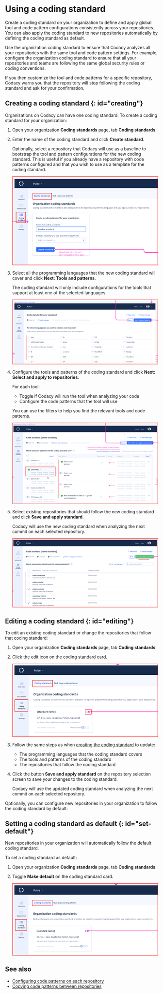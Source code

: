# Using a coding standard

Create a coding standard on your organization to define and apply global tool and code pattern configurations consistently across your repositories. You can also apply the coding standard to new repositories automatically by defining the coding standard as default.

Use the organization coding standard to ensure that Codacy analyzes all your repositories with the same tool and code pattern settings. For example, configure the organization coding standard to ensure that all your repositories and teams are following the same global security rules or coding conventions.

If you then customize the tool and code patterns for a specific repository, Codacy warns you that the repository will stop following the coding standard and ask for your confirmation.

## Creating a coding standard {: id="creating"}

<!--TODO

-   Isn't it possible to configure the coding standard as the default while creating it? https://www.figma.com/file/Od7PrP0rpI2vvycq0iOvzI?node-id=904:2732#106911296

-->

Organizations on Codacy can have one coding standard. To create a coding standard for your organization:

1.  Open your organization **Coding standards** page, tab **Coding standards**.

1.  Enter the name of the coding standard and click **Create standard**.

    Optionally, select a repository that Codacy will use as a baseline to bootstrap the tool and pattern configurations for the new coding standard. This is useful if you already have a repository with code patterns configured and that you wish to use as a template for the coding standard.

    ![Creating a new coding standard](images/coding-standard-create.png)

1.  Select all the programming languages that the new coding standard will cover and click **Next: Tools and patterns**.

    The coding standard will only include configurations for the tools that support at least one of the selected languages.

    ![Selecting the languages for the coding standard](images/coding-standard-select-languages.png)

1.  Configure the tools and patterns of the coding standard and click **Next: Select and apply to repositories**.

    For each tool:

    -   Toggle if Codacy will run the tool when analyzing your code
    -   Configure the code patterns that the tool will use

    You can use the filters to help you find the relevant tools and code patterns.

    ![Configuring the tools and patterns for the coding standard](images/coding-standard-configure-tools.png)

1.  Select existing repositories that should follow the new coding standard and click **Save and apply standard**.

    Codacy will use the new coding standard when analyzing the next commit on each selected repository.

    ![Applying the coding standard to repositories](images/coding-standard-apply.png)

## Editing a coding standard {: id="editing"}

<!--TODO

Editing a coding standard (include applying to other repositories)
-   Not possible to delete a coding standard once it's created? https://www.figma.com/file/Od7PrP0rpI2vvycq0iOvzI?node-id=904:2732#106911633

-->

To edit an existing coding standard or change the repositories that follow that coding standard:

1.  Open your organization **Coding standards** page, tab **Coding standards**.

1.  Click the edit icon on the coding standard card.

    ![Editing an existing coding standard](images/coding-standard-edit.png)

1.  Follow the same steps as when [creating the coding standard](#creating) to update:

    -   The programming languages that the coding standard covers
    -   The tools and patterns of the coding standard
    -   The repositories that follow the coding standard

1.  Click the button **Save and apply standard** on the repository selection screen to save your changes to the coding standard.

    Codacy will use the updated coding standard when analyzing the next commit on each selected repository.

Optionally, you can configure new repositories in your organization to follow the coding standard by default:

## Setting a coding standard as default {: id="set-default"}

New repositories in your organization will automatically follow the default coding standard.

To set a coding standard as default:

1.  Open your organization **Coding standards** page, tab **Coding standards**.

1.  Toggle **Make default** on the coding standard card.

    ![Setting a coding standard as the default](images/coding-standard-set-default.png)

## See also

-   [Configuring code patterns on each repository](../repositories-configure/configuring-code-patterns.md)
-   [Copying code patterns between repositories](copying-code-patterns-between-repositories.md)
